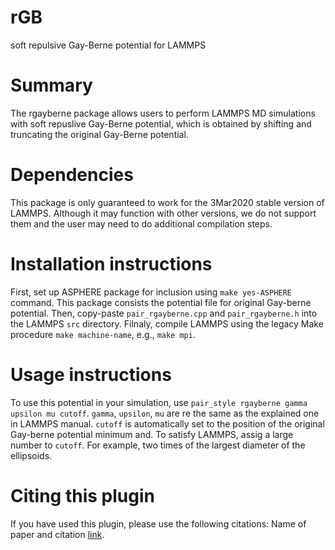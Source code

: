 # rGB
soft repulsive Gay-Berne potential for LAMMPS

# Summary

The rgayberne package allows users to perform LAMMPS MD simulations with soft repuslive Gay-Berne potential, which is obtained by shifting and truncating the original Gay-Berne potential. 

# Dependencies

This package is only guaranteed to work for the 3Mar2020 stable version of LAMMPS. Although it may function with other versions, we do not support them and the user may need to do additional compilation steps.

# Installation instructions

First, set up ASPHERE package for inclusion using `make yes-ASPHERE` command. This package consists the potential file for original Gay-berne potential. Then, copy-paste `pair_rgayberne.cpp` and `pair_rgayberne.h` into the LAMMPS `src` directory. Filnaly, compile LAMMPS using the legacy Make procedure `make machine-name`, e.g., `make mpi`. 

# Usage instructions
To use this potential in your simulation, use `pair_style rgayberne gamma upsilon mu cutoff`. `gamma`, `upsilon`, `mu` are re the same as the explained one in LAMMPS manual. `cutoff` is automatically set to the position of the original Gay-berne potential minimum and. To satisfy LAMMPS, assig a large number to `cutoff`. For example, two times of the largest diameter of the ellipsoids. 

# Citing this plugin

If you have used this plugin, please use the following citations:
Name of paper and citation [link](https://github.com/hosseinv93/rGB).
